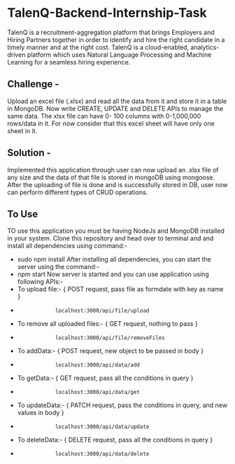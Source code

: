 # TalenQ-Backend-Internship-Task
TalenQ is a recruitment-aggregation platform that brings Employers and Hiring Partners together in order to identify and hire the right candidate in a timely manner and at the right cost. TalenQ is a cloud-enabled, analytics-driven platform which uses Natural Language Processing and Machine Learning for a seamless hiring experience.

## Challenge - 
Upload an excel file (.xlsx) and read all the data from it and store it in a table in MongoDB.
Now write CREATE, UPDATE and DELETE APIs to manage the same data.
The xlsx file can have 0- 100 columns with 0-1,000,000 rows/data in it.
For now consider that this excel sheet will have only one sheet in it.

## Solution -
Implemented this application through user can now upload an .xlsx file of any size and the data of that file is stored in mongoDB using mongoose. After the uploading of file is done and is successfully stored in DB, user now can perform different types of CRUD operations.

## To Use
TO use this application you must be having NodeJs and MongoDB installed in your system.
Clone this repository and head over to terminal and and install all dependencies using command:-
- sudo npm install
After installing all dependencies, you can start the server using the command:-
- npm start
Now server is started and you can use application using following APIs:-
- To upload file:- { POST request, pass file as formdate with key as name }
-                 localhost:3000/api/file/upload
- To remove all uploaded files:- { GET request, nothing to pass }
-                 localhost:3000/api/file/removeFiles
- To addData:- { POST request, new object to be passed in body }
-                 localhost:3000/api/data/add
- To getData:- { GET request, pass all the conditions in query }
-                 localhost:3000/api/data/get
- To updateData:- { PATCH request, pass the conditions in query, and new values in body }
-                 localhost:3000/api/data/update
- To deleteData:- { DELETE request, pass all the conditions in query }
-                 localhost:3000/api/data/delete
